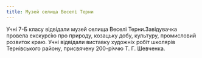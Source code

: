 ```yaml
---
title: Музей селища Веселі Терни
---
```


Учні 7-Б класу відвідали музей селища Веселі Терни.Завідувачка провела екскурсію про природу, козацьку добу, культуру, промисловий розвиток краю. Учні відвідали виставку художніх робіт школярів Тернівського району, присвячену 200-річчю Т. Г. Шевченка.

<slideshow id="72157649177243345"></slideshow>

